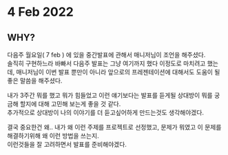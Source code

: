 # 4 Feb 2022   
   
## WHY?   
   
다음주 월요일( 7 feb ) 에 있을 중간발표에 관해서 매니저님이 조언을 해주셨다.   
솔직히 구현하느라 바빠서 다음주 발표는 그냥 여기까지 했다 이정도로 마치려고 했는데, 매니저님이 이번 발표 뿐만이 아니라 앞으로의 프레젠테이션에 대해서도 도움이 될 좋은 말씀을 해주셨다.   
   
내가 3주간 뭐를 했고 뭐가 힘들었고 이런 얘기보다는 발표를 듣게될 상대방이 뭐를 궁금해 할지에 대해 고민해 보는게 좋을 것 같다.   
추가적으로 상대방이 나의 이야기를 더 듣고싶어하게 만드는것도 생각해야겠다.   
   
결국 중요한건 왜.. 내가 왜 이런 주제를 프로젝트로 선정했고, 문제가 뭐였고 이 문제를 해결하기위해 왜 이런 방법을 쓰는지.   
이런것들을 잘 고려하면서 발표를 준비해야겠다.
